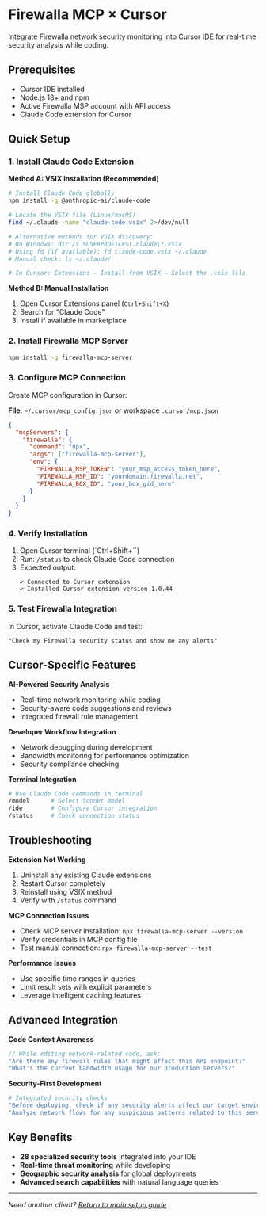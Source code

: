 # Firewalla MCP × Cursor

Integrate Firewalla network security monitoring into Cursor IDE for real-time security analysis while coding.

## Prerequisites

- Cursor IDE installed
- Node.js 18+ and npm
- Active Firewalla MSP account with API access
- Claude Code extension for Cursor

## Quick Setup

### 1. Install Claude Code Extension

**Method A: VSIX Installation (Recommended)**
```bash
# Install Claude Code globally
npm install -g @anthropic-ai/claude-code

# Locate the VSIX file (Linux/macOS)
find ~/.claude -name "claude-code.vsix" 2>/dev/null

# Alternative methods for VSIX discovery:
# On Windows: dir /s %USERPROFILE%\.claude\*.vsix
# Using fd (if available): fd claude-code.vsix ~/.claude
# Manual check: ls ~/.claude/

# In Cursor: Extensions → Install from VSIX → Select the .vsix file
```

**Method B: Manual Installation**
1. Open Cursor Extensions panel (`Ctrl+Shift+X`)
2. Search for "Claude Code"
3. Install if available in marketplace

### 2. Install Firewalla MCP Server

```bash
npm install -g firewalla-mcp-server
```

### 3. Configure MCP Connection

Create MCP configuration in Cursor:

**File**: `~/.cursor/mcp_config.json` or workspace `.cursor/mcp.json`

```json
{
  "mcpServers": {
    "firewalla": {
      "command": "npx",
      "args": ["firewalla-mcp-server"],
      "env": {
        "FIREWALLA_MSP_TOKEN": "your_msp_access_token_here",
        "FIREWALLA_MSP_ID": "yourdomain.firewalla.net",
        "FIREWALLA_BOX_ID": "your_box_gid_here"
      }
    }
  }
}
```

### 4. Verify Installation

1. Open Cursor terminal (`Ctrl+Shift+``)
2. Run: `/status` to check Claude Code connection
3. Expected output:
   ```text
   ✔ Connected to Cursor extension
   ✔ Installed Cursor extension version 1.0.44
   ```

### 5. Test Firewalla Integration

In Cursor, activate Claude Code and test:
```text
"Check my Firewalla security status and show me any alerts"
```

## Cursor-Specific Features

**AI-Powered Security Analysis**
- Real-time network monitoring while coding
- Security-aware code suggestions and reviews
- Integrated firewall rule management

**Developer Workflow Integration**
- Network debugging during development
- Bandwidth monitoring for performance optimization
- Security compliance checking

**Terminal Integration**
```bash
# Use Claude Code commands in terminal
/model      # Select Sonnet model
/ide        # Configure Cursor integration
/status     # Check connection status
```

## Troubleshooting

**Extension Not Working**
1. Uninstall any existing Claude extensions
2. Restart Cursor completely
3. Reinstall using VSIX method
4. Verify with `/status` command

**MCP Connection Issues**
- Check MCP server installation: `npx firewalla-mcp-server --version`
- Verify credentials in MCP config file
- Test manual connection: `npx firewalla-mcp-server --test`

**Performance Issues**
- Use specific time ranges in queries
- Limit result sets with explicit parameters
- Leverage intelligent caching features

## Advanced Integration

**Code Context Awareness**
```javascript
// While editing network-related code, ask:
"Are there any firewall rules that might affect this API endpoint?"
"What's the current bandwidth usage for our production servers?"
```

**Security-First Development**
```bash
# Integrated security checks
"Before deploying, check if any security alerts affect our target environment"
"Analyze network flows for any suspicious patterns related to this service"
```

## Key Benefits

- **28 specialized security tools** integrated into your IDE
- **Real-time threat monitoring** while developing
- **Geographic security analysis** for global deployments
- **Advanced search capabilities** with natural language queries

---

*Need another client? [Return to main setup guide](../../README.md#client-setup-guides)*